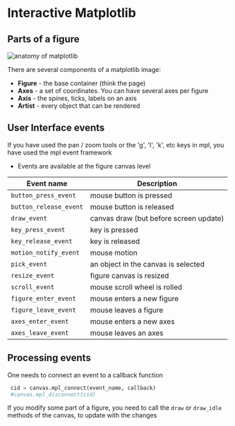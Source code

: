 Interactive Matplotlib
======================

Parts of a figure
-----------------
![anatomy of matplotlib](https://matplotlib.org/_images/anatomy.png)

There are several components of a matplotlib image:

* **Figure** - the base container (think the page)
* **Axes** - a set of coordinates. You can have several axes per figure
* **Axis** - the spines, ticks, labels on an axis
* **Artist** - every object that can be rendered


User Interface events
---------------------

If you have used the pan / zoom tools or the 'g', 'l', 'k', etc keys in mpl, you have used the mpl event framework

* Events are available at the figure canvas level

| Event name             | Description                            |
|------------------------|----------------------------------------|
| `button_press_event`   | mouse button is pressed                |
| `button_release_event` | mouse button is released		             |
| `draw_event`           | canvas draw (but before screen update) |
| `key_press_event`      | key is pressed			                      |
| `key_release_event`    | key is released			                     |
| `motion_notify_event`  | mouse motion				                       |
| `pick_event`           | an object in the canvas is selected	   |
| `resize_event`         | figure canvas is resized		             |
| `scroll_event`         | mouse scroll wheel is rolled		         |
| `figure_enter_event`   | mouse enters a new figure		            |
| `figure_leave_event`   | mouse leaves a figure			               |
| `axes_enter_event`     | mouse enters a new axes		              |
| `axes_leave_event`     | mouse leaves an axes                   |




Processing events
-----------------

One needs to connect an event to a callback function

```python
 cid = canvas.mpl_connect(event_name, callback)
 #canvas.mpl_disconnect(cid)
```

If you modify some part of a figure, you need to call the `draw` or `draw_idle` methods of the canvas, to update with the changes
